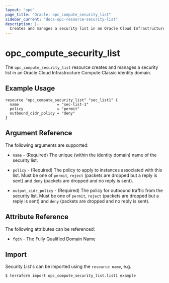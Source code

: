 ```yaml
---
layout: "opc"
page_title: "Oracle: opc_compute_security_list"
sidebar_current: "docs-opc-resource-security-list"
description: |-
  Creates and manages a security list in an Oracle Cloud Infrastructure Compute Classic identity domain.
---
```


# opc\_compute\_security\_list

The ``opc_compute_security_list`` resource creates and manages a security list in an Oracle Cloud Infrastructure Compute Classic identity domain.

## Example Usage

```hcl
resource "opc_compute_security_list" "sec_list1" {
  name                 = "sec-list-1"
  policy               = "permit"
  outbound_cidr_policy = "deny"
}
```

## Argument Reference

The following arguments are supported:

* `name` - (Required) The unique (within the identity domain) name of the security list.

* `policy` - (Required) The policy to apply to instances associated with this list. Must be one of `permit`,
`reject` (packets are dropped but a reply is sent) and `deny` (packets are dropped and no reply is sent).

* `output_cidr_policy` - (Required) The policy for outbound traffic from the security list. Must be one of `permit`,
`reject` (packets are dropped but a reply is sent) and `deny` (packets are dropped and no reply is sent).

## Attribute Reference

The following attributes can be referenced:

* `fqdn` - The Fully Qualified Domain Name

## Import

Security List's can be imported using the `resource name`, e.g.

```shell
$ terraform import opc_compute_security_list.list1 example
```
